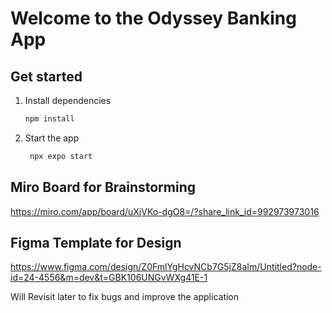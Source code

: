 # Welcome to the Odyssey Banking App

## Get started

1. Install dependencies

   ```bash
   npm install
   ```

2. Start the app

   ```bash
    npx expo start
   ```


## Miro Board for Brainstorming

https://miro.com/app/board/uXjVKo-dgO8=/?share_link_id=992973973016



## Figma Template for Design

https://www.figma.com/design/Z0FmlYgHcvNCb7G5jZ8aIm/Untitled?node-id=24-4556&m=dev&t=GBK106UNGvWXg41E-1




Will Revisit later to fix bugs and improve the application




